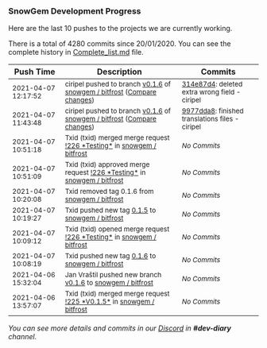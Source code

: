 
### SnowGem Development Progress

Here are the last 10 pushes to the projects we are currently working.

There is a total of 4280 commits since 20/01/2020. You can see the complete history in
 [Complete_list.md](Complete_list.md) file.

| Push Time | Description | Commits |
| --- | --- | --- |
| <sub>2021-04-07 12:17:52</sub> | <sub>ciripel pushed to branch [v0\.1\.6](https://gitlab.com/snowgem/bitfrost/commits/v0.1.6) of [snowgem / bitfrost](https://gitlab.com/snowgem/bitfrost) ([Compare changes](https://gitlab.com/snowgem/bitfrost/compare/9977dda8d19d7a5e09c5e85f05457d2fec5d63b0...314e87d476f1b5f24547ebd0b488a4c640a51b00))</sub> | <sub>[314e87d4](https://gitlab.com/snowgem/bitfrost/-/commit/314e87d476f1b5f24547ebd0b488a4c640a51b00): deleted extra wrong field - ciripel</sub> |
| <sub>2021-04-07 11:43:48</sub> | <sub>ciripel pushed to branch [v0\.1\.6](https://gitlab.com/snowgem/bitfrost/commits/v0.1.6) of [snowgem / bitfrost](https://gitlab.com/snowgem/bitfrost) ([Compare changes](https://gitlab.com/snowgem/bitfrost/compare/aa3747269f2a41be76a06155d8a2e928c82d733d...9977dda8d19d7a5e09c5e85f05457d2fec5d63b0))</sub> | <sub>[9977dda8](https://gitlab.com/snowgem/bitfrost/-/commit/9977dda8d19d7a5e09c5e85f05457d2fec5d63b0): finished translations files - ciripel</sub> |
| <sub>2021-04-07 10:51:18</sub> | <sub>Txid (txid) merged merge request [\!226 \*Testing\*](https://gitlab.com/snowgem/bitfrost/-/merge_requests/226) in [snowgem / bitfrost](https://gitlab.com/snowgem/bitfrost)</sub> | <sub>_No Commits_</sub> |
| <sub>2021-04-07 10:51:09</sub> | <sub>Txid (txid) approved merge request [\!226 \*Testing\*](https://gitlab.com/snowgem/bitfrost/-/merge_requests/226) in [snowgem / bitfrost](https://gitlab.com/snowgem/bitfrost)</sub> | <sub>_No Commits_</sub> |
| <sub>2021-04-07 10:20:08</sub> | <sub>Txid removed tag 0.1.6 from [snowgem / bitfrost](https://gitlab.com/snowgem/bitfrost)</sub> | <sub>_No Commits_</sub> |
| <sub>2021-04-07 10:19:27</sub> | <sub>Txid pushed new tag [0\.1\.5](https://gitlab.com/snowgem/bitfrost/-/tags/0.1.5) to [snowgem / bitfrost](https://gitlab.com/snowgem/bitfrost)</sub> | <sub>_No Commits_</sub> |
| <sub>2021-04-07 10:09:12</sub> | <sub>Txid (txid) opened merge request [\!226 \*Testing\*](https://gitlab.com/snowgem/bitfrost/-/merge_requests/226) in [snowgem / bitfrost](https://gitlab.com/snowgem/bitfrost)</sub> | <sub>_No Commits_</sub> |
| <sub>2021-04-07 10:08:19</sub> | <sub>Txid pushed new tag [0\.1\.6](https://gitlab.com/snowgem/bitfrost/-/tags/0.1.6) to [snowgem / bitfrost](https://gitlab.com/snowgem/bitfrost)</sub> | <sub>_No Commits_</sub> |
| <sub>2021-04-06 15:32:04</sub> | <sub>Jan Vraštil pushed new branch [v0\.1\.6](https://gitlab.com/snowgem/bitfrost/commits/v0.1.6) to [snowgem / bitfrost](https://gitlab.com/snowgem/bitfrost)</sub> | <sub>_No Commits_</sub> |
| <sub>2021-04-06 13:57:07</sub> | <sub>Txid (txid) merged merge request [\!225 \*V0\.1\.5\*](https://gitlab.com/snowgem/bitfrost/-/merge_requests/225) in [snowgem / bitfrost](https://gitlab.com/snowgem/bitfrost)</sub> | <sub>_No Commits_</sub> |

_You can see more details and commits in our [Discord](https://discord.gg/zumGnbg) in **#dev-diary** channel._

